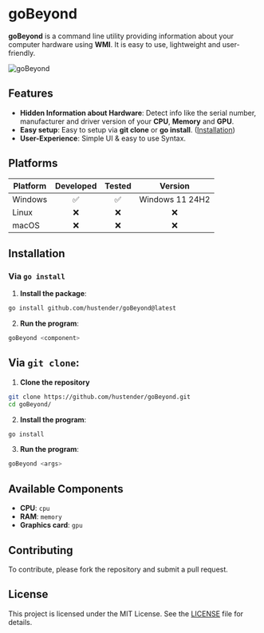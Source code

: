 # goBeyond

**goBeyond** is a command line utility providing information about your computer hardware using **WMI**. It is easy to use, lightweight and user-friendly.

![goBeyond](https://github.com/user-attachments/assets/76dbaad4-9f50-4812-a54d-1b9ea59a8cbe)

## Features

- **Hidden Information about Hardware**: Detect info like the serial number, manufacturer and driver version of your **CPU**, **Memory** and **GPU**.
- **Easy setup**: Easy to setup via **git clone** or **go install**. ([Installation](#installation))
- **User-Experience**: Simple UI & easy to use Syntax.

## Platforms

| Platform       | Developed | Tested |     Version     |
|----------------|:---------:|:------:|:---------------:|
| Windows        |     ✅     |   ✅    | Windows 11 24H2 |
| Linux          |     ❌     |   ❌    |        ❌        |
| macOS          |     ❌     |   ❌    |        ❌        |

## Installation

### Via `go install`

1. **Install the package**:
```bash
go install github.com/hustender/goBeyond@latest
```

2. **Run the program**:
```bash 
goBeyond <component>
```

## Via `git clone`:

1. **Clone the repository**
```bash
git clone https://github.com/hustender/goBeyond.git
cd goBeyond/
```

2. **Install the program**:
```bash
go install
```

3. **Run the program**:
```bash
goBeyond <args>
```

## Available Components

- **CPU**: `cpu`
- **RAM**: `memory`
- **Graphics card**: `gpu`

## Contributing

To contribute, please fork the repository and submit a pull request.

## License

This project is licensed under the MIT License. See the [LICENSE](LICENSE) file for details.
